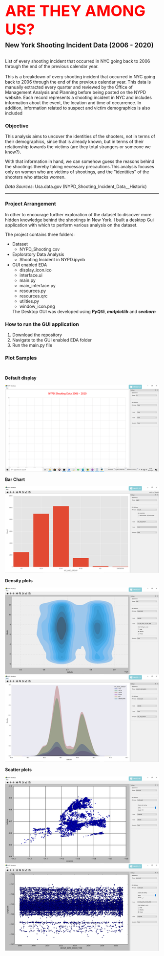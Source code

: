 <html>
    <head></head>
    <body>
        <h1 style="color: red; font-weight: bold; font-size:50px; margin: 0">ARE THEY AMONG US?</h1>
        <h2 style="margin: 10px 0;">New York Shooting Incident Data (2006 - 2020)</h2>
        <p><br>
            List of every shooting incident that occurred in NYC going back to 2006 through the end of the previous calendar year.<br><br />This is a breakdown of every shooting incident that occurred in NYC
            going back to 2006 through the end of the previous calendar year. This data is manually extracted every quarter and reviewed by the Office of Management Analysis and Planning before being
            posted on the NYPD website. Each record represents a shooting incident in NYC and includes information about the event, the location and time of occurrence. In addition, information related
            to suspect and victim demographics is also included
        </p>
        <h3>Objective</h3>
<p>
            This analysis aims to uncover the identities of the shooters, not in terms of their demographics, since that is already known, but in terms of their relationship towards the victims (are they total strangers or someone we know?).
        </p>
        <p>
            With that information in hand, we can somehow guess the reasons behind the shootings thereby taking necessary precautions.This analysis focuses only on women who are victims of shootings, and the "identities" of the shooters who attacks women.
        </p>
        <p><i>Data Sources</i>: Usa.data.gov (NYPD_Shooting_Incident_Data__Historic)
        </p>
        <hr />
        <h3>Project Arrangement</h3>
        <p>
            In other to encourage further exploration of the dataset to discover more hidden knowledge behind the shootings in New York. I built a desktop Gui application with which to perform various analysis on the dataset.
        </p>
        <p>
            The project contains three folders:
        </p>
        <ul>
            <li>Dataset
                <ul>
                    <li>NYPD_Shooting.csv</li>
                </ul>
            </li>
            <li>Exploratory Data Analysis
                <ul>
                    <li>Shooting Incident in NYPD.ipynb</li>
                </ul>
            </li>
            <li>GUI enabled EDA
                <ul>
                    <li>display_icon.ico</li>
                    <li>interface.ui</li>
                    <li>main.py</li>
                    <li>main_interface.py</li>
                    <li>resources.py</li>
                    <li>resources.qrc</li>
                    <li>utilties.py</li>
                    <li>window_icon.png</li>
                </ul>
            </li>
            The Desktop GUI was developed using <span style="font-weight: bold; font-style: italic;">PyQt5</span>, 
            <span style="font-weight: bold; font-style: italic;">matplotlib</span> and <span style="font-weight: bold; font-style: italic;">seaborn</span>
        </ul>
        <h3>How to run the GUI application</h3>
        <div>
            <ol>
                <li>Download the repository</li>
                <li>Navigate to the GUI enabled EDA folder</li>
                <li>Run the main.py file</li>
            </ol>
        </div>
        <h3>Plot Samples</h3><br/>
        <div>
            <p><b>Default display</b></p>
            <img src="readme_images/default_display.png" alt="default display" /><br/>
            <p><b>Bar Chart</b></p>
            <img src="readme_images/vertical_bar_display.png" alt="Vertical bar" /><br />
            <p><b>Density plots</b></p>
            <img src="readme_images/density_plot_2.png" alt="density plot" />
            <img src="readme_images/density_plot_3.png" alt="density plot" /><br />
            <p><b>Scatter plots</b></p>
            <img src="readme_images/scatter_plot.png" alt="Scatter plot" />
            <img src="readme_images/scatter_plot_2.png" alt="Scatter plot" />
        </div>
    </body>
</html>
